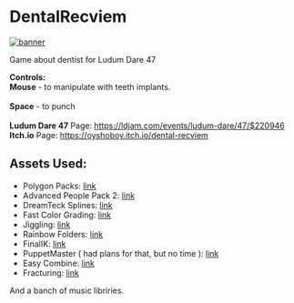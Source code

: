 # DentalRecviem
<a href="https://oyshoboy.itch.io/dental-recviem">![banner](https://i.imgur.com/RqHTic0.png)</a>

Game about dentist for Ludum Dare 47

<b>Controls:</b><br>
<b>Mouse</b> - to manipulate with teeth implants.<br>
<br>
<b>Space</b> - to punch<br>
<br>
<b>Ludum Dare 47</b> Page: https://ldjam.com/events/ludum-dare/47/$220946 <br>
<b>Itch.io</b> Page: https://oyshoboy.itch.io/dental-recviem <br>

## Assets Used:

- Polygon Packs: [link](https://assetstore.unity.com/publishers/5217)
- Advanced People Pack 2: [link](https://assetstore.unity.com/packages/3d/characters/humanoids/humans/advanced-people-pack-2-170756)
- DreamTeck Splines: [link](https://assetstore.unity.com/packages/tools/utilities/dreamteck-splines-61926)
- Fast Color Grading: [link](https://assetstore.unity.com/packages/vfx/shaders/fullscreen-camera-effects/fast-color-grading-mobile-urp-vr-ar-lwrp-135153)
- Jiggling: [link](https://assetstore.unity.com/packages/vfx/shaders/fullscreen-camera-effects/fast-color-grading-mobile-urp-vr-ar-lwrp-135153?q=Jiggling&orderBy=1)
- Rainbow Folders: [link](https://assetstore.unity.com/packages/tools/utilities/rainbow-folders-2-143526)
- FinalIK: [link](https://assetstore.unity.com/packages/tools/animation/final-ik-14290)
- PuppetMaster ( had plans for that, but no time ): [link](https://assetstore.unity.com/packages/tools/physics/puppetmaster-48977)
- Easy Combine: [link](https://assetstore.unity.com/packages/tools/utilities/easy-combine-70059)
- Fracturing: [link](https://assetstore.unity.com/packages/tools/fracturing-destruction-9411)

And a banch of music libriries.
